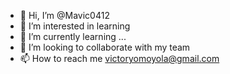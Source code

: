 - 👋 Hi, I’m @Mavic0412
- 👀 I’m interested in learning
- 🌱 I’m currently learning ...
- 💞️ I’m looking to collaborate with my team
- 📫 How to reach me victoryomoyola@gmail.com

<!---
Mavic0412/Mavic0412 is a ✨ special ✨ repository because its `README.md` (this file) appears on your GitHub profile.
You can click the Preview link to take a look at your changes.
--->
